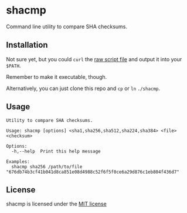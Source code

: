 # shacmp

Command line utility to compare SHA checksums.

## Installation

Not sure yet, but you could `curl` the [raw script file](https://raw.githubusercontent.com/aronhoyer/shacmp/main/shacmp) and output it into your `$PATH`.

Remember to make it executable, though.

Alternatively, you can just clone this repo and `cp` or `ln` `./shacmp`.

## Usage

```
Utility to compare SHA checksums.

Usage: shacmp [options] <sha1,sha256,sha512,sha224,sha384> <file> <checksum>

Options:
  -h,--help  Print this help message

Examples:
  shacmp sha256 /path/to/file "676db74b3cf41b041d8ca851e08d4988c52f6f5f0ce6a29d876c1eb804f436d7"
```

## License

shacmp is licensed under the [MIT license](./LICENSE)
